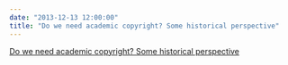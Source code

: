 ```yaml
---
date: "2013-12-13 12:00:00"
title: "Do we need academic copyright? Some historical perspective"
---
```


[Do we need academic copyright? Some historical perspective](/lemire/blog/2013/12-13-do-we-need-academic-copyright-some-historical-perspective)

